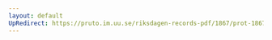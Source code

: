 ```yaml
---
layout: default
UpRedirect: https://pruto.im.uu.se/riksdagen-records-pdf/1867/prot-1867--fk--316/prot-1867--fk--316_045.pdf
---
```

